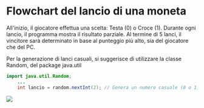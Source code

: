 # Flowchart del lancio di una moneta

All'inizio, il giocatore effettua una scelta: Testa (0) o Croce (1). Durante ogni lancio, il programma mostra il risultato parziale. Al termine di 5 lanci, il vincitore sarà determinato in base al punteggio più alto, sia del giocatore che del PC.

Per la generazione di lanci casuali, si suggerisce di utilizzare la classe Random, del package java.util

```Java
import java.util.Random;
    ...
    int lancio = random.nextInt(2); // Genera un numero casuale (0 o 1)
```


[![](https://mermaid.ink/img/pako:eNp9kkGL2zAQhf_KoBKchYRmW3oxZUsSJxBooXS9ObTuYSKPHVFZCrKcdtf2f-8o6rI5LPVJft_Tm2c8vZC2JJGKyaRXRvkU-sQfqaEkheSALSUziMIencKDppZJD8nJqQbd49pq64L3TVVVwftPz-mPf2GLxeKKrawryV1RiYFqZehF3G6zd--3QW9JWlO-NsuT8-o1cED5q3a2M-UVklUyjuNkUphK29_yiM5DnhWmMMsf9_nyW_4T5vM7GPaq7VCrpyeEVpL2NMCqh5xaj2_Xzkr6NBZmE7yFWcUri4jhFi6GAbLpjsshfICz5QQgqMkEoTNwRq5EIDGMIfCsLthwexOqZDFwWdfKOoOgwHEd7dGrATbTnZGO_4XhSG25XgiyUJKGr-t40EnnA7-kbWJaRlymURx3VkYqz7cG2PbxemHgPw_HzuGBE2kMgdsYmMAdd06G3XT_HMjOmyv-8cI_X_GHWEvMRMNlUJW8dH0YXojLfhUi5WNJFfLnFqIwI1ux8_b-0UiRetfRTHSnEj1lCmuHjUgr1C2rVIYRX-IiX_Z5Jk5ovlvbPF_kZaiP8WX8C6ns8gY?type=png)](https://mermaid.live/edit#pako:eNp9kkGL2zAQhf_KoBKchYRmW3oxZUsSJxBooXS9ObTuYSKPHVFZCrKcdtf2f-8o6rI5LPVJft_Tm2c8vZC2JJGKyaRXRvkU-sQfqaEkheSALSUziMIencKDppZJD8nJqQbd49pq64L3TVVVwftPz-mPf2GLxeKKrawryV1RiYFqZehF3G6zd--3QW9JWlO-NsuT8-o1cED5q3a2M-UVklUyjuNkUphK29_yiM5DnhWmMMsf9_nyW_4T5vM7GPaq7VCrpyeEVpL2NMCqh5xaj2_Xzkr6NBZmE7yFWcUri4jhFi6GAbLpjsshfICz5QQgqMkEoTNwRq5EIDGMIfCsLthwexOqZDFwWdfKOoOgwHEd7dGrATbTnZGO_4XhSG25XgiyUJKGr-t40EnnA7-kbWJaRlymURx3VkYqz7cG2PbxemHgPw_HzuGBE2kMgdsYmMAdd06G3XT_HMjOmyv-8cI_X_GHWEvMRMNlUJW8dH0YXojLfhUi5WNJFfLnFqIwI1ux8_b-0UiRetfRTHSnEj1lCmuHjUgr1C2rVIYRX-IiX_Z5Jk5ovlvbPF_kZaiP8WX8C6ns8gY)


